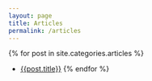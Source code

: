 ```yaml
---
layout: page
title: Articles
permalink: /articles
---
```


{% for post in site.categories.articles %}
   -  [{{post.title}}]({{post.url}})
{% endfor %}